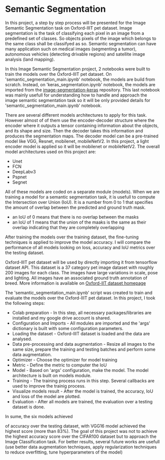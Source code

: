 # Semantic Segmentation

In this project, a step by step process will be presented for the Image Semantic Segmentation task on Oxford-IIIT pet dataset. Image segmentation is the task of classifying each pixel in an image from a predefined set of classes. So objects pixels of the image which belongs to the same class shall be classifyed as so. Semantic segmentation can have many application such on medical images (segmenting a tumor), autonomous vehicles (detecting drivable regions) and satellite image analysis (land mapping).


In this Image Semantic Segmentation project, 2 notebooks were built to train the models over the Oxford-IIIT pet dataset. On 'semantic_segmentation_main.ipynb' notebook, the models are build from scratch. Instead, on 'keras_segmentation.ipynb' notebook, the models are imported from the [image-segmentation-keras](https://github.com/divamgupta/image-segmentation-keras) repository. This last notebook was mainly usefull for understanding how to handle and approach the image semantic segmentation task so it will be only provided details for 'semantic_segmentation_main.ipynb' notebook.


There are several different models architectures to apply for this task. However almost of of them use the encoder-decoder structure where the encoder where it outputs a tensor containing information about the objects, and its shape and size. Then the decoder takes this information and produces the segmentation maps. The decoder model can be a pre-trained model like VGG, Resnet, mobilenet, mobileNetV2. In this project, a light encoder model is applied so it will be mobilenet or mobileNetV2. The overall model architectures used on this project are:

*   Unet
*   FCN
*   DeepLabv3
*   Pspnet
*   Segnet

All of these models are coded on a separate module (models). When we are training a model for a semantic segmentation task, it is usefull to compute the Intersection over Union (IoU). It is a number from 0 to 1 that specifies the amount of overlap between the predicted and ground truth mask.
* an IoU of 0 means that there is no overlap between the masks
* an IoU of 1 means that the union of the maaks is the same as their overlap indicating that they are completely overlapping

After training the models over the training dataset, the fine-tuning techniques is applied to improve the model accuracy.
I will compare the performance of all models looking on loss, accuracy and IoU metrics over the testing dataset.

Oxford-IIIT pet dataset will be used by directly importing it from tensorflow dataset API. This dataset is a 37 category pet image dataset with roughly 200 images for each class. The images have large variations in scale, pose and lighting. All images have an associated ground truth annotation of breed. More information is available on [Oxford-IIT dataset homepage](https://www.tensorflow.org/datasets/catalog/oxford_iiit_pet)


The 'semantic_segmentation_main.ipynb' script was created to train and evaluate the models over the Oxford-IIIT pet dataset. In this project, I took the following steps:

<ul>
  <li>Colab preparation - In this step,  all necessary packages/libraries are installed and my google drive account is shared.</li>
  <li>Configuration and Imports - All modules are imported and the 'args' dictionary is built with some configuration parameters. </li>
  <li>Loading the dataset - Oxford-IIIT dataset is loaded and the data are analysed. </li>
  <li>Data pre-processing and data augmentation - Resize all images to the same size, prepare the training and testing batches and perform some data augmentation. </li>
  <li>Optimizer - Choose the optimizer for model training </li>
  <li>Metric - Define the metric to computer the IoU </li>
  <li>Model - Based on 'args' configuration, make the model. The model architecture is built on models module. </li>
  <li>Training - The training process runs in this step. Several callbacks are used to improve the trainig process. </li>
  <li>Visualize models result - After the model is trained, the accuracy, IoU and loss of the model are plotted.</li>
  <li>Evaluation - After all models are trained, the evaluation over a testing dataset is done. </li>
</ul>

In sume, the six models achieved

of accuracy over the testing dataset, with VGG16 model achieved the highest score (more than 83%).
The goal of this project was not to achieve the highest accuracy score over the CIFAR100 dataset but to approach the Image Classification task. For better results, several future works are usefull (use better data augmentation techniques, apply regularization techniques to reduce overfitting, tune hyperparameters of the model) 